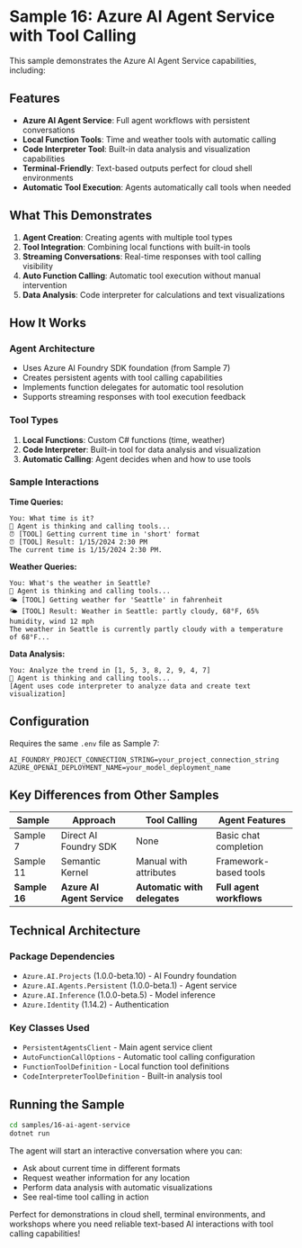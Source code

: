 # Sample 16: Azure AI Agent Service with Tool Calling

This sample demonstrates the Azure AI Agent Service capabilities, including:

## Features

- **Azure AI Agent Service**: Full agent workflows with persistent conversations
- **Local Function Tools**: Time and weather tools with automatic calling
- **Code Interpreter Tool**: Built-in data analysis and visualization capabilities  
- **Terminal-Friendly**: Text-based outputs perfect for cloud shell environments
- **Automatic Tool Execution**: Agents automatically call tools when needed

## What This Demonstrates

1. **Agent Creation**: Creating agents with multiple tool types
2. **Tool Integration**: Combining local functions with built-in tools
3. **Streaming Conversations**: Real-time responses with tool calling visibility
4. **Auto Function Calling**: Automatic tool execution without manual intervention
5. **Data Analysis**: Code interpreter for calculations and text visualizations

## How It Works

### Agent Architecture
- Uses Azure AI Foundry SDK foundation (from Sample 7)
- Creates persistent agents with tool calling capabilities
- Implements function delegates for automatic tool resolution
- Supports streaming responses with tool execution feedback

### Tool Types
1. **Local Functions**: Custom C# functions (time, weather)
2. **Code Interpreter**: Built-in tool for data analysis and visualization
3. **Automatic Calling**: Agent decides when and how to use tools

### Sample Interactions

**Time Queries:**
```
You: What time is it?
🤖 Agent is thinking and calling tools...
⏰ [TOOL] Getting current time in 'short' format
⏰ [TOOL] Result: 1/15/2024 2:30 PM
The current time is 1/15/2024 2:30 PM.
```

**Weather Queries:**
```
You: What's the weather in Seattle?
🤖 Agent is thinking and calling tools...
🌤️ [TOOL] Getting weather for 'Seattle' in fahrenheit
🌤️ [TOOL] Result: Weather in Seattle: partly cloudy, 68°F, 65% humidity, wind 12 mph
The weather in Seattle is currently partly cloudy with a temperature of 68°F...
```

**Data Analysis:**
```
You: Analyze the trend in [1, 5, 3, 8, 2, 9, 4, 7]
🤖 Agent is thinking and calling tools...
[Agent uses code interpreter to analyze data and create text visualization]
```

## Configuration

Requires the same `.env` file as Sample 7:

```env
AI_FOUNDRY_PROJECT_CONNECTION_STRING=your_project_connection_string
AZURE_OPENAI_DEPLOYMENT_NAME=your_model_deployment_name
```

## Key Differences from Other Samples

| Sample | Approach | Tool Calling | Agent Features |
|--------|----------|--------------|----------------|
| Sample 7 | Direct AI Foundry SDK | None | Basic chat completion |
| Sample 11 | Semantic Kernel | Manual with attributes | Framework-based tools |
| **Sample 16** | **Azure AI Agent Service** | **Automatic with delegates** | **Full agent workflows** |

## Technical Architecture

### Package Dependencies
- `Azure.AI.Projects` (1.0.0-beta.10) - AI Foundry foundation
- `Azure.AI.Agents.Persistent` (1.0.0-beta.1) - Agent service
- `Azure.AI.Inference` (1.0.0-beta.5) - Model inference
- `Azure.Identity` (1.14.2) - Authentication

### Key Classes Used
- `PersistentAgentsClient` - Main agent service client
- `AutoFunctionCallOptions` - Automatic tool calling configuration
- `FunctionToolDefinition` - Local function tool definitions
- `CodeInterpreterToolDefinition` - Built-in analysis tool

## Running the Sample

```bash
cd samples/16-ai-agent-service
dotnet run
```

The agent will start an interactive conversation where you can:
- Ask about current time in different formats
- Request weather information for any location
- Perform data analysis with automatic visualizations
- See real-time tool calling in action

Perfect for demonstrations in cloud shell, terminal environments, and workshops where you need reliable text-based AI interactions with tool calling capabilities!
